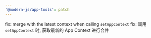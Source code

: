 ```yaml
---
'@modern-js/app-tools': patch
---
```


fix: merge with the latest context when calling `setAppContext`
fix: 调用 `setAppContext` 时, 获取最新的 App Context 进行合并
